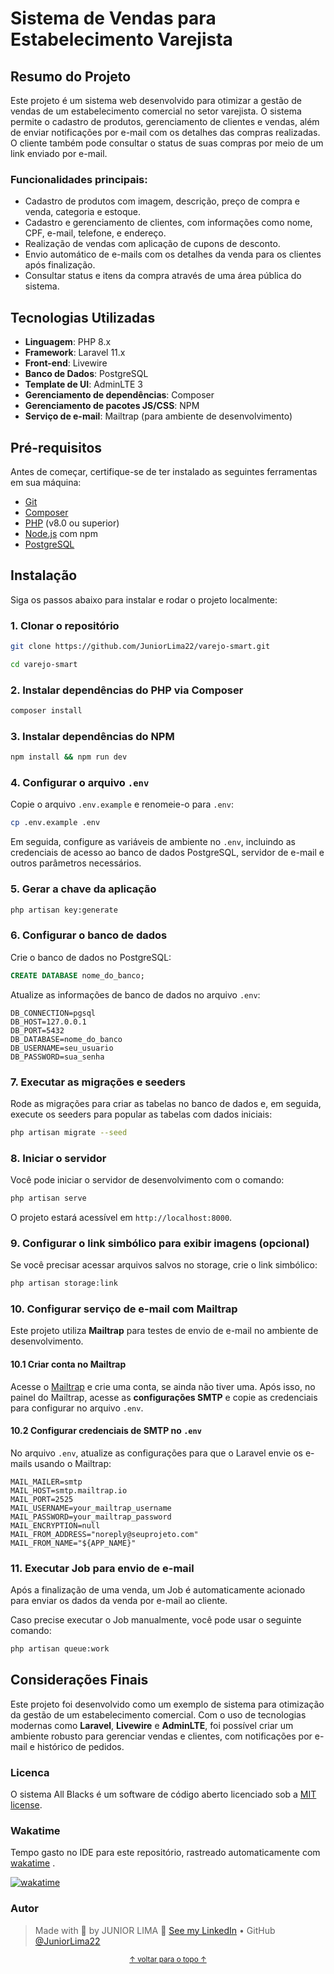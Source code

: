 
# Sistema de Vendas para Estabelecimento Varejista

## Resumo do Projeto

Este projeto é um sistema web desenvolvido para otimizar a gestão de vendas de um estabelecimento comercial no setor varejista. O sistema permite o cadastro de produtos, gerenciamento de clientes e vendas, além de enviar notificações por e-mail com os detalhes das compras realizadas. O cliente também pode consultar o status de suas compras por meio de um link enviado por e-mail.

### Funcionalidades principais:
- Cadastro de produtos com imagem, descrição, preço de compra e venda, categoria e estoque.
- Cadastro e gerenciamento de clientes, com informações como nome, CPF, e-mail, telefone, e endereço.
- Realização de vendas com aplicação de cupons de desconto.
- Envio automático de e-mails com os detalhes da venda para os clientes após finalização.
- Consultar status e itens da compra através de uma área pública do sistema.

## Tecnologias Utilizadas

- **Linguagem**: PHP 8.x
- **Framework**: Laravel 11.x
- **Front-end**: Livewire
- **Banco de Dados**: PostgreSQL
- **Template de UI**: AdminLTE 3
- **Gerenciamento de dependências**: Composer
- **Gerenciamento de pacotes JS/CSS**: NPM
- **Serviço de e-mail**: Mailtrap (para ambiente de desenvolvimento)

## Pré-requisitos

Antes de começar, certifique-se de ter instalado as seguintes ferramentas em sua máquina:
- [Git](https://git-scm.com/)
- [Composer](https://getcomposer.org/)
- [PHP](https://www.php.net/) (v8.0 ou superior)
- [Node.js](https://nodejs.org/) com npm
- [PostgreSQL](https://www.postgresql.org/)

## Instalação

Siga os passos abaixo para instalar e rodar o projeto localmente:

### 1. Clonar o repositório

```bash
git clone https://github.com/JuniorLima22/varejo-smart.git
```

```bash
cd varejo-smart
```

### 2. Instalar dependências do PHP via Composer

```bash
composer install
```

### 3. Instalar dependências do NPM

```bash
npm install && npm run dev
```

### 4. Configurar o arquivo `.env`

Copie o arquivo `.env.example` e renomeie-o para `.env`:

```bash
cp .env.example .env
```

Em seguida, configure as variáveis de ambiente no `.env`, incluindo as credenciais de acesso ao banco de dados PostgreSQL, servidor de e-mail e outros parâmetros necessários.

### 5. Gerar a chave da aplicação

```bash
php artisan key:generate
```

### 6. Configurar o banco de dados

Crie o banco de dados no PostgreSQL:

```sql
CREATE DATABASE nome_do_banco;
```

Atualize as informações de banco de dados no arquivo `.env`:

```
DB_CONNECTION=pgsql
DB_HOST=127.0.0.1
DB_PORT=5432
DB_DATABASE=nome_do_banco
DB_USERNAME=seu_usuario
DB_PASSWORD=sua_senha
```

### 7. Executar as migrações e seeders

Rode as migrações para criar as tabelas no banco de dados e, em seguida, execute os seeders para popular as tabelas com dados iniciais:

```bash
php artisan migrate --seed
```

### 8. Iniciar o servidor

Você pode iniciar o servidor de desenvolvimento com o comando:

```bash
php artisan serve
```

O projeto estará acessível em `http://localhost:8000`.

### 9. Configurar o link simbólico para exibir imagens (opcional)

Se você precisar acessar arquivos salvos no storage, crie o link simbólico:

```bash
php artisan storage:link
```

### 10. Configurar serviço de e-mail com **Mailtrap**

Este projeto utiliza **Mailtrap** para testes de envio de e-mail no ambiente de desenvolvimento.

#### 10.1 Criar conta no Mailtrap

Acesse o [Mailtrap](https://mailtrap.io/) e crie uma conta, se ainda não tiver uma. Após isso, no painel do Mailtrap, acesse as **configurações SMTP** e copie as credenciais para configurar no arquivo `.env`.

#### 10.2 Configurar credenciais de SMTP no `.env`

No arquivo `.env`, atualize as configurações para que o Laravel envie os e-mails usando o Mailtrap:

```
MAIL_MAILER=smtp
MAIL_HOST=smtp.mailtrap.io
MAIL_PORT=2525
MAIL_USERNAME=your_mailtrap_username
MAIL_PASSWORD=your_mailtrap_password
MAIL_ENCRYPTION=null
MAIL_FROM_ADDRESS="noreply@seuprojeto.com"
MAIL_FROM_NAME="${APP_NAME}"
```

### 11. Executar Job para envio de e-mail

Após a finalização de uma venda, um Job é automaticamente acionado para enviar os dados da venda por e-mail ao cliente.

Caso precise executar o Job manualmente, você pode usar o seguinte comando:

```bash
php artisan queue:work
```

## Considerações Finais

Este projeto foi desenvolvido como um exemplo de sistema para otimização da gestão de um estabelecimento comercial. Com o uso de tecnologias modernas como **Laravel**, **Livewire** e **AdminLTE**, foi possível criar um ambiente robusto para gerenciar vendas e clientes, com notificações por e-mail e histórico de pedidos.

### Licenca

O sistema All Blacks é um software de código aberto licenciado sob a [MIT license](http://opensource.org/licenses/MIT).

### Wakatime
Tempo gasto no IDE para este repositório, rastreado automaticamente com [wakatime](https://wakatime.com/) .

[![wakatime](https://wakatime.com/badge/user/98eb4d56-ff6f-4d95-9ae5-48ec3f8d717a/project/f08a5cbd-95e9-43bd-8b74-8c8ff836669a.svg)](https://wakatime.com/badge/user/98eb4d56-ff6f-4d95-9ae5-48ec3f8d717a/project/f08a5cbd-95e9-43bd-8b74-8c8ff836669a)

### Autor

> Made with 💙 by JUNIOR LIMA 👋 <a href="https://www.linkedin.com/in/JuniorLima22/" target="_blank">See my LinkedIn</a> • GitHub <a href="https://github.com/JuniorLima22" target="_blank">@JuniorLima22</a>

<p align="center">
<sub><a href="#top" align="center">↑ voltar para o topo ↑</a></sub>
</p>